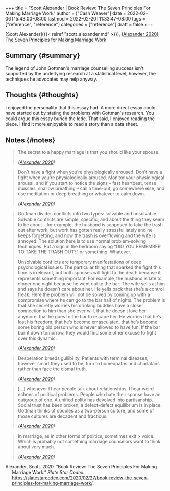 +++
title = "Scott Alexander | Book Review: The Seven Principles For Making Marriage Work"
author = ["Cash Weaver"]
date = 2022-02-06T15:43:00-08:00
lastmod = 2022-02-20T11:33:47-08:00
tags = ["reference", "reference"]
categories = ["reference"]
draft = false
+++

[Scott Alexander]({{< relref "scott_alexander.md" >}}), (<a href="#citeproc_bib_item_1">Alexander 2020</a>), [The Seven Principles for Making Marriage Work](https://books.google.com/books?vid=ISBN9780609805794)


## Summary {#summary}

The legend of John Gottman's marriage counselling success isn't supported by the underlying research at a statistical level; however, the techniques he advocates may help anyway.


## Thoughts {#thoughts}

I enjoyed the personality that this essay had. A more direct essay could have started out by stating the problems with Gottman's research. You could argue this essay buried the lede. That said, I enjoyed reading the piece. I find it more enjoyable to read a story than a data sheet.


## Notes {#notes}

> The secret to a happy marriage is that you should like your spouse.
>
> _(<a href="#citeproc_bib_item_1">Alexander 2020</a>)_

<!--quoteend-->

> Don’t have a fight when you’re physiologically aroused. Don’t have a fight when you’re physiologically aroused. Monitor your physiological arousal, and if you start to notice the signs – fast heartbeat, tense muscles, shallow breathing – call a time-out, go somewhere else, and use meditation or deep breathing or whatever to calm down.
>
> _(<a href="#citeproc_bib_item_1">Alexander 2020</a>)_

<!--quoteend-->

> Gottman divides conflicts into two types: solvable and unsolvable. Solvable conflicts are simple, specific, and about the thing they seem to be about – for example, the husband is supposed to take the trash out after work, but work has gotten really stressful lately and he keeps forgetting, and now the trash is overflowing and the wife is annoyed. The solution here is to use normal problem-solving techniques. Put a sign in the bedroom saying “DID YOU REMEMBER TO TAKE THE TRASH OUT?” or something. Whatever.
>
> Unsolvable conflicts are temporary manifestations of deep psychological issues. The particular thing that sparked the fight this time is irrelevant, but both spouses will fight to the death because it represents something important. For example, the husband is late to dinner one night because he went out to the bar. The wife yells at him and says he doesn’t care about her. He yells back that she’s a control freak. Here the problem will not be solved by coming up with a compromise where he can go to the bar half of nights. The problem is that she secretly worries his drinking buddies have a closer connection to him than she ever will, that he doesn’t love her anymore, that he goes to the bar to escape her. He worries that he’s lost his freedom, that he’s become emasculated, that he’s become some boring old person who is never allowed to have fun. If the bar burnt down tomorrow, they would find some other excuse to fight over this dynamic.
>
> _(<a href="#citeproc_bib_item_1">Alexander 2020</a>)_

<!--quoteend-->

> Desperation breeds gullibility. Patients with terminal diseases, however smart they used to be, turn to homeopaths and charlatans rather than face the dismal truth.
>
> _(<a href="#citeproc_bib_item_1">Alexander 2020</a>)_

<!--quoteend-->

> [...] whenever I hear people talk about relationships, I hear weird echoes of political problems. People who hate their spouse have an outgroup of one. A unified polity has devolved into partisanship. Social trust has been broken; a defect-defect equilibrium is in place. Gottman thinks of couples as a two-person culture, and some of those cultures are decadent and fractious.
>
> _(<a href="#citeproc_bib_item_1">Alexander 2020</a>)_

<!--quoteend-->

> In marriage, as in other forms of politics, sometimes exit &gt; voice. Which is probably not something marriage counselors want to think about very much.
>
> _(<a href="#citeproc_bib_item_1">Alexander 2020</a>)_

<style>.csl-entry{text-indent: -1.5em; margin-left: 1.5em;}</style><div class="csl-bib-body">
  <div class="csl-entry"><a id="citeproc_bib_item_1"></a>Alexander, Scott. 2020. “Book Review: The Seven Principles For Making Marriage Work.” <i>Slate Star Codex</i>. <a href="https://slatestarcodex.com/2020/02/27/book-review-the-seven-principles-for-making-marriage-work/">https://slatestarcodex.com/2020/02/27/book-review-the-seven-principles-for-making-marriage-work/</a>.</div>
</div>
